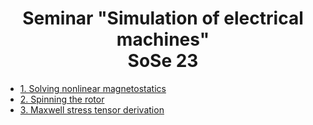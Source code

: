 
# <div align="center">Seminar "Simulation of electrical machines" <br> SoSe 23</div>

* [1. Solving nonlinear magnetostatics](https://github.com/radu-bogdan/SeminarEM/wiki/Solving-nonlinear-magnetostatics)
* [2. Spinning the rotor](https://github.com/radu-bogdan/SeminarEM/wiki/Spinning-the-rotor)
* [3. Maxwell stress tensor derivation](https://github.com/radu-bogdan/SeminarEM/wiki/Maxwell-Stress-tensor-derivation)
